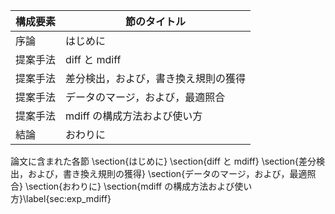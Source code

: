 構成要素 | 節のタイトル
 --- | --- 
序論 | はじめに
提案手法 | diff と mdiff
提案手法 | 差分検出，および，書き換え規則の獲得
提案手法 | データのマージ，および，最適照合
提案手法 | mdiff の構成方法および使い方
結論 | おわりに

論文に含まれた各節
\section{はじめに}
\section{diff と mdiff}
\section{差分検出，および，書き換え規則の獲得}
\section{データのマージ，および，最適照合}
\section{おわりに}
\section{mdiff の構成方法および使い方}\label{sec:exp_mdiff}
